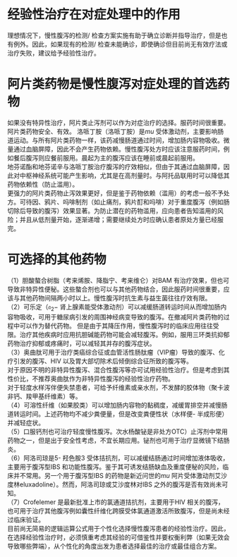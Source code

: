 # 经验性治疗在对症处理中的作用  
理想情况下，慢性腹泻的检测/ 检查方案实施有助于确立诊断并指导治疗，但是也有例外。因此，如果现有的检测/ 检查未能确诊，即使确诊但目前尚无有效疗法或治疗失败，建议给予经验性治疗。  
#  阿片类药物是慢性腹泻对症处理的首选药物  
如果没有特异性治疗，阿片类止泻剂可以作为对症治疗的选择。服药时间很重要。阿片类药物安全、有效。 洛哌丁胺（洛哌丁胺）是$mu$ 受体激动剂，主要影响肠道运动。与所有阿片类药物一样，该药减慢肠道通过时间，增加肠内容物吸收。微量通过血脑屏障，因此不会产生药物依赖。慢性腹泻处方时应该注意服药时间，例如餐后腹泻则应餐前服用。晨起为主的腹泻应该在睡前或晨起前服用。  
地芬诺酯和地芬诺辛与洛哌丁胺治疗腹泻的疗效相似，但由于其通过血脑屏障，因此对中枢神经系统可能产生影响，尤其是在高剂量时。与阿托品联用时可以降低其药物依赖性（防止滥用）。  
更强力的阿片类药物止泻效果更好，但是鉴于药物依赖（滥用）的考虑一般不予处方。可待因、鸦片、吗啡制剂（如止痛剂，鸦片酊和吗啡）对于重度腹泻（例如肠切除后导致的腹泻）效果显著。为防止潜在的药物滥用，应向患者告知滥用的风险；并且从低剂量开始，逐渐递增；需要继续处方时应确认患者原处方量已经服完。  
#  可选择的其他药物  
（1）胆酸螯合树脂（考来烯胺、降脂宁、考来维仑）对BAM 有治疗效果，但也可导致非特异性便秘。这些螯合剂也可以与其他药物结合，因此服药时间很重要，应该与其他药物间隔两小时以上。慢性腹泻时抗生素与益生菌往往疗效有限。  
（2）可乐定（$\mathfrak{a}_{2}-$ 肾上腺素能受体激动剂）可以减缓肠道转运时间从而增加肠内容物吸收，可用于糖尿病引发的周围神经病变导致的腹泻。在撤减阿片类药物的过程中可以作为替代药物。 但是由于其降压作用，慢性腹泻时的临床应用往往受限。治疗其他疾病时应用抗胆碱能药物可能会减轻腹泻。例如，服用三环类抗抑郁药物治疗抑郁或疼痛时，可以减轻其并存的腹泻症状。  
（3）奥曲肽可用于治疗类癌综合征或血管活性肠肽瘤（VIP瘤）导致的腹泻、化疗引发的腹泻、HIV 以及胃大部切除术后倾倒综合征所致的腹泻等。  
对于原因不明的非特异性腹泻、混合性腹泻等亦可试用经验性治疗。但是考虑到其性价比，不推荐奥曲肽作为非特异性腹泻的经验性治疗药物。  
对于轻度水样泻伴便失禁患者，可给予纤维素或亲水剂，不发酵的胶体物（聚卡波非钙、羧甲基纤维素）等。  
（4）可溶性纤维（如果胶类）可以增加肠内容物的黏稠度，减缓胃排空并减慢肠道转运时间。上述药物均不减少粪便量，但是改变粪便性状（水样便- 半成形便）并减轻症状。  
（5）口服钙剂也可治疗轻度慢性腹泻。次水杨酸铋是非处方OTC）止泻剂中常用药物之一，但是出于安全性考虑，不宜长期应用。铋剂也可用于治疗显微镜下结肠炎。  
（6）阿洛司琼是5- 羟色胺3 受体拮抗剂，可以减缓结肠通过时间增加液体吸收，主要用于腹泻型IBS 和功能性腹泻。鉴于其可诱发结肠缺血及重度便秘的风险，临床并不常用。另一个用于腹泻型IBS 的药物是新近问世的$mu$ 阿片受体激动剂艾沙度林eluxadoline）。然而，阿洛司琼或艾沙度林对IBS 之外的腹泻是否有效尚未可知。  
（7）Crofelemer 是最新批准上市的氯通道拮抗剂，主要用于HIV 相关的腹泻，也可用于治疗其他腹泻例如囊性纤维化跨膜受体氯通道激活所致腹泻，但是尚未经过临床验证。  
目前尚无简易的逻辑运算公式用于个性化选择慢性腹泻患者的经验性治疗。因此，在选择经验性治疗时，必须慎重考虑其经验的可借鉴性并要权衡利弊（如果无效会导致哪些弊端），从个性化的角度出发为患者选择最佳的治疗或最佳组合方案。  